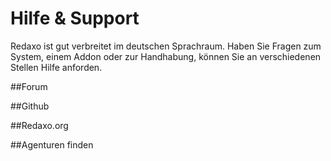 # Hilfe & Support

Redaxo ist gut verbreitet im deutschen Sprachraum. Haben Sie Fragen zum System, einem Addon oder zur Handhabung, können Sie an verschiedenen Stellen Hilfe anforden.

##Forum

##Github

##Redaxo.org

##Agenturen finden

